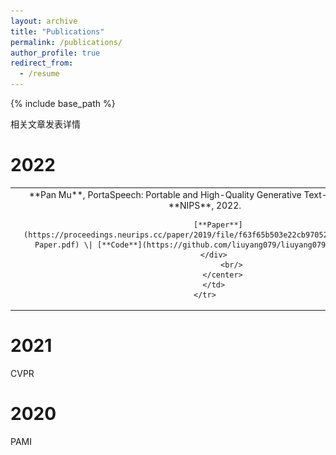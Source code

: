 ```yaml
---
layout: archive
title: "Publications"
permalink: /publications/
author_profile: true
redirect_from:
  - /resume
---
```


{% include base_path %}


相关文章发表详情

2022
======

<table rules="none" align="center">
	<tr>
		<td>
			<center>
				<img src="/images/mp_article_test2.png" width="30%" />
				<br/>
			</center>
		</td>
		<td>
			<center>
				<div class='paper-box-text' markdown="1">
          **Pan Mu**, PortaSpeech: Portable and High-Quality Generative Text-to-Speech,\\
          **NIPS**, 2022.

          [**Paper**](https://proceedings.neurips.cc/paper/2019/file/f63f65b503e22cb970527f23c9ad7db1-Paper.pdf) \| [**Code**](https://github.com/liuyang079/liuyang079.github.io)
        </div>
				<br/>
			</center>
		</td>
	</tr>
</table>


<!--
<div class='paper-box'><div class='paper-box-image'><div><div class="badge">NIPS 2022</div><img src='/images/mp_article_test2.png' alt="sym" width="30%"></div></div>
<div class='paper-box-text' markdown="1">

**Pan Mu**, PortaSpeech: Portable and High-Quality Generative Text-to-Speech,\\
**NIPS**, 2022.

[**Paper**](https://proceedings.neurips.cc/paper/2019/file/f63f65b503e22cb970527f23c9ad7db1-Paper.pdf) \| [**Code**](https://github.com/liuyang079/liuyang079.github.io)
</div>
</div>
-->

2021
======
CVPR

2020
======
PAMI

